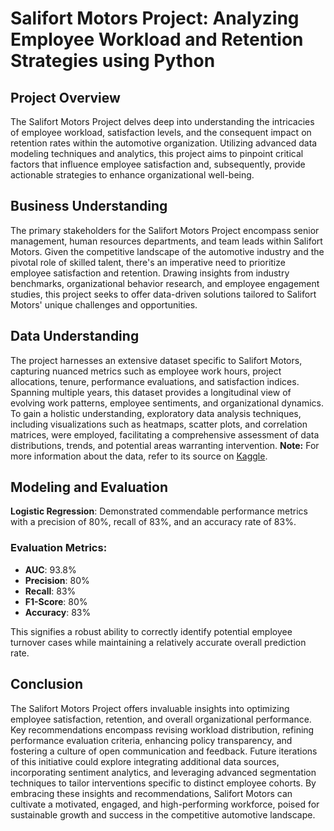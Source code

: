 # Salifort Motors Project: Analyzing Employee Workload and Retention Strategies using Python

## Project Overview
The Salifort Motors Project delves deep into understanding the intricacies of employee workload, satisfaction levels, and the consequent impact on retention rates within the automotive organization. Utilizing advanced data modeling techniques and analytics, this project aims to pinpoint critical factors that influence employee satisfaction and, subsequently, provide actionable strategies to enhance organizational well-being.

## Business Understanding
The primary stakeholders for the Salifort Motors Project encompass senior management, human resources departments, and team leads within Salifort Motors. Given the competitive landscape of the automotive industry and the pivotal role of skilled talent, there's an imperative need to prioritize employee satisfaction and retention. Drawing insights from industry benchmarks, organizational behavior research, and employee engagement studies, this project seeks to offer data-driven solutions tailored to Salifort Motors' unique challenges and opportunities.

## Data Understanding
The project harnesses an extensive dataset specific to Salifort Motors, capturing nuanced metrics such as employee work hours, project allocations, tenure, performance evaluations, and satisfaction indices. Spanning multiple years, this dataset provides a longitudinal view of evolving work patterns, employee sentiments, and organizational dynamics. To gain a holistic understanding, exploratory data analysis techniques, including visualizations such as heatmaps, scatter plots, and correlation matrices, were employed, facilitating a comprehensive assessment of data distributions, trends, and potential areas warranting intervention.
**Note:** For more information about the data, refer to its source on [Kaggle](https://www.kaggle.com/datasets/mfaisalqureshi/hr-analytics-and-job-prediction?select=HR_comma_sep.csv).

## Modeling and Evaluation

**Logistic Regression**: Demonstrated commendable performance metrics with a precision of 80%, recall of 83%, and an accuracy rate of 83%.


### Evaluation Metrics:
- **AUC**: 93.8%
- **Precision**: 80%
- **Recall**: 83%
- **F1-Score**: 80%
- **Accuracy**: 83%

This signifies a robust ability to correctly identify potential employee turnover cases while maintaining a relatively accurate overall prediction rate.

## Conclusion
The Salifort Motors Project offers invaluable insights into optimizing employee satisfaction, retention, and overall organizational performance. Key recommendations encompass revising workload distribution, refining performance evaluation criteria, enhancing policy transparency, and fostering a culture of open communication and feedback. Future iterations of this initiative could explore integrating additional data sources, incorporating sentiment analytics, and leveraging advanced segmentation techniques to tailor interventions specific to distinct employee cohorts. By embracing these insights and recommendations, Salifort Motors can cultivate a motivated, engaged, and high-performing workforce, poised for sustainable growth and success in the competitive automotive landscape.

